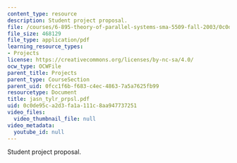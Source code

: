 ```yaml
---
content_type: resource
description: Student project proposal.
file: /courses/6-895-theory-of-parallel-systems-sma-5509-fall-2003/0c0de95ca2d3fa1a111c8aa947737251_jasn_tylr_prpsl.pdf
file_size: 468129
file_type: application/pdf
learning_resource_types:
- Projects
license: https://creativecommons.org/licenses/by-nc-sa/4.0/
ocw_type: OCWFile
parent_title: Projects
parent_type: CourseSection
parent_uid: 0fcc1f6b-f683-c4ec-4863-7a5a7625fb99
resourcetype: Document
title: jasn_tylr_prpsl.pdf
uid: 0c0de95c-a2d3-fa1a-111c-8aa947737251
video_files:
  video_thumbnail_file: null
video_metadata:
  youtube_id: null
---
```

Student project proposal.